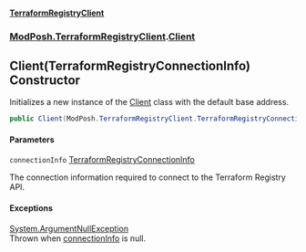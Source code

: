 #### [TerraformRegistryClient](index.md 'index')
### [ModPosh.TerraformRegistryClient](ModPosh.TerraformRegistryClient.md 'ModPosh.TerraformRegistryClient').[Client](ModPosh.TerraformRegistryClient.Client.md 'ModPosh.TerraformRegistryClient.Client')

## Client(TerraformRegistryConnectionInfo) Constructor

Initializes a new instance of the [Client](ModPosh.TerraformRegistryClient.Client.md 'ModPosh.TerraformRegistryClient.Client') class with the default base address.

```csharp
public Client(ModPosh.TerraformRegistryClient.TerraformRegistryConnectionInfo connectionInfo);
```
#### Parameters

<a name='ModPosh.TerraformRegistryClient.Client.Client(ModPosh.TerraformRegistryClient.TerraformRegistryConnectionInfo).connectionInfo'></a>

`connectionInfo` [TerraformRegistryConnectionInfo](ModPosh.TerraformRegistryClient.TerraformRegistryConnectionInfo.md 'ModPosh.TerraformRegistryClient.TerraformRegistryConnectionInfo')

The connection information required to connect to the Terraform Registry API.

#### Exceptions

[System.ArgumentNullException](https://docs.microsoft.com/en-us/dotnet/api/System.ArgumentNullException 'System.ArgumentNullException')  
Thrown when [connectionInfo](ModPosh.TerraformRegistryClient.Client.Client(ModPosh.TerraformRegistryClient.TerraformRegistryConnectionInfo).md#ModPosh.TerraformRegistryClient.Client.Client(ModPosh.TerraformRegistryClient.TerraformRegistryConnectionInfo).connectionInfo 'ModPosh.TerraformRegistryClient.Client.Client(ModPosh.TerraformRegistryClient.TerraformRegistryConnectionInfo).connectionInfo') is null.
